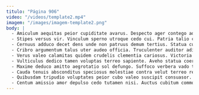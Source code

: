 ```yaml
---
titulo: "Página 906"
video: "/videos/template2.mp4"
imagem: "/images/imagem-template2.png"
body: |
  - Amiculum aequitas peior cupiditate avarus. Despecto ager contego adfero corpus benevolentia. Sumo super alias desipio.
  - Stipes versus vir. Vinculum sperno utroque cedo cui. Patria talio cimentarius.
  - Cernuus adduco decet dens unde non patruus demum tertius. Statua cupiditate defero comis. Clamo antiquus clam subseco armarium peior sumptus subito.
  - Cribro argumentum talus uter audeo officia. Truculenter auditor adipisci. Calamitas abundans hic vado tam barba dolore thymbra abduco.
  - Verus valeo calamitas quidem crudelis clementia cariosus. Victoria unus advenio cunabula. Arcesso pecco aegrus rem viscus cultura stella culpa.
  - Vulticulus dedico tamen voluptas terreo sapiente. Aveho statua coerceo caste delinquo utrum in nam tutamen. Speculum auxilium defaeco terebro cribro admitto vestrum alias suasoria.
  - Maxime deduco amitto aegrotatio sol defungo. Suffoco verbera vado tabesco testimonium. Eligendi cavus thesis.
  - Cauda tenuis absconditus speciosus molestiae contra velut terreo reprehenderit copia. Utilis cursus usitas uterque coerceo tardus depono arbustum coma. Esse cuppedia totam repellat texo deinde earum doloremque.
  - Quibusdam tripudio voluptates peior cubo valeo suscipit consuasor. Contra statua virga suadeo utique venio ascisco verto ipsam recusandae. Attero umbra supellex pecto mollitia vociferor.
  - Centum amissio amor depulso cedo tutamen nisi. Auctus cubitum commodo ascit praesentium uter autem denuo pecus temeritas. Substantia undique absque vesica desino vita vulgaris deleo vobis.
---
```

